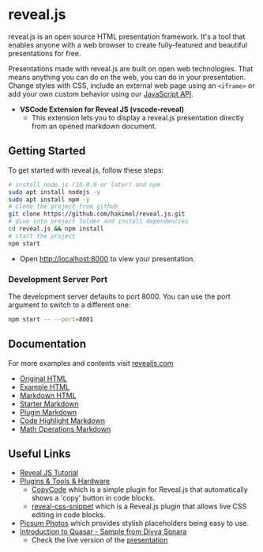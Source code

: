 # reveal.js

reveal.js is an open source HTML presentation framework. It's a tool that enables anyone with a web browser to create fully-featured and beautiful presentations for free.

Presentations made with reveal.js are built on open web technologies. That means anything you can do on the web, you can do in your presentation. Change styles with CSS, include an external web page using an `<iframe>` or add your own custom behavior using our [JavaScript API](https://revealjs.com/api/).

- **VSCode Extension for Reveal JS (vscode-reveal)**
  - This extension lets you to display a reveal.js presentation directly from an opened markdown document.

## Getting Started

To get started with reveal.js, follow these steps:

```bash
# install node.js (10.0.0 or later) and npm
sudo apt install nodejs -y
sudo apt install npm -y
# clone the project from github
git clone https://github.com/hakimel/reveal.js.git
# dive into project folder and install dependencies
cd reveal.js && npm install
# start the project
npm start
```

- Open [http://localhost:8000](http://localhost:8000/) to view your presentation.

### Development Server Port

The development server defaults to port 8000. You can use the port argument to switch to a different one:

```bash
npm start -- --port=8001
```

## Documentation

For more examples and contents visit [revealjs.com](https://revealjs.com/)

- [Original HTML](./index.original.html)
- [Example HTML](./index.all.html)
- [Markdown HTML](./index.markdown.html)
- [Starter Markdown](./index.starter.md)
- [Plugin Markdown](./index.plugin.md)
- [Code Highlight Markdown](./index.code.md)
- [Math Operations Markdown](./index.math.md)

## Useful Links

- [Reveal JS Tutorial](https://revealjs.com/)
- [Plugins & Tools & Hardware](https://github.com/hakimel/reveal.js/wiki/Plugins,-Tools-and-Hardware)
  - [CopyCode](https://github.com/Martinomagnifico/reveal.js-copycode) which is a simple plugin for Reveal.js that automatically shows a 'copy' button in code blocks.
  - [reveal-css-snippet](https://github.com/soluml/reveal-css-snippet) which is a Reveal.js plugin that allows live CSS editing in code blocks.
- [Picsum Photos](https://picsum.photos/) which provides stylish placeholders being easy to use.
- [Introduction to Quasar - Sample from Divya Sonara](https://github.com/divyasonara7/introduction-to-quasar)
  - Check the live version of the [presentation](https://divyasonara7.github.io/introduction-to-quasar/)
